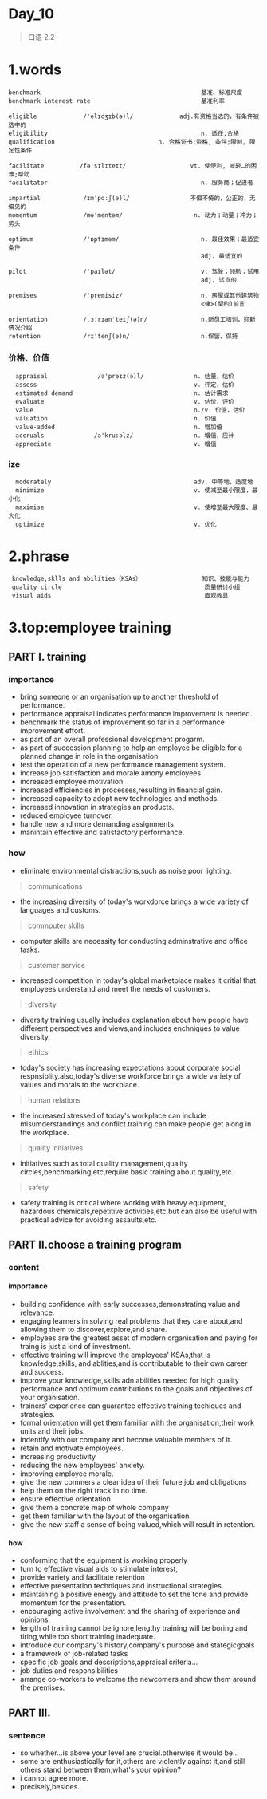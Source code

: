# Day_10
> 口语 2.2

# 1.words
    benchmark                                             基准、标准尺度
    benchmark interest rate                               基准利率

    eligible             /'elɪdʒɪb(ə)l/             adj.有资格当选的，有条件被选中的
    eligibility                                           n. 适任,合格
    qualification                             n. 合格证书;资格, 条件;限制, 限定性条件

    facilitate          /fə'sɪlɪteɪt/                  vt. 使便利, 减轻…的困难;帮助
    facilitator                                           n. 服务商；促进者

    impartial            /ɪm'pɑːʃ(ə)l/                 不偏不倚的，公正的，无偏见的
    momentum             /mə'mentəm/                    n. 动力；动量；冲力；势头

    optimum              /'ɒptɪməm/                       n. 最佳效果；最适宜条件
                                                          adj. 最适宜的

    pilot                /'paɪlət/                        v. 驾驶；领航；试用
                                                          adj. 试点的

    premises             /'premisiz/                      n. 房屋或其他建筑物  
                                                          <律>(契约)前言

    orientation          /ˌɔːrɪən'teɪʃ(ə)n/               n.新员工培训，迎新情况介绍
    retention            /rɪ'tenʃ(ə)n/                    n.保留、保持

### 价格、价值
      appraisal              /ə'preɪz(ə)l/              n. 估量，估价
      assess                                            v. 评定，估价
      estimated demand                                  n. 估计需求
      evaluate                                          v. 估价，评价
      value                                             n./v. 价值，估价
      valuation                                         n. 价值
      value-added                                       n. 增加值
      accruals              /ə'kru:əlz/                 n. 增值，应计
      appreciate                                        v. 增值

### ize
      moderately                                        adv. 中等地，适度地
      minimize                                          v. 使减至最小限度，最小化
      maximise                                          v. 使增至最大限度、最大化
      optimize                                          v. 优化

# 2.phrase
     knowledge,sklls and abilities（KSAs）                 知识、技能与能力
     quality circle                                        质量研讨小组
     visual aids                                           直观教具

# 3.top:employee training
## PART I. training 
### importance
- bring someone or an organisation up to another threshold of performance.
- performance appraisal indicates performance improvement is needed.
- benchmark the status of improvement so far in a performance improvement effort.
- as part of an overall professional development progarm.
- as part of succession planning to help an employee be eligible for a planned change in role in the organisation.
- test the operation of a new performance management system.
- increase job satisfaction and morale amony emoloyees
- increased employee motivation
- increased efficiencies in processes,resulting in financial gain.
- increased capacity to adopt new technologies and methods.
- increased innovation in strategies an products.
- reduced employee turnover.
- handle new and more demanding assignments
- manintain effective and satisfactory performance.

### how
- eliminate environmental distractions,such as noise,poor lighting.
> communications
- the increasing diversity of today's workdorce brings a wide variety of 
languages and customs.
> commputer skills
- computer skills are necessity for conducting adminstrative and office tasks.
> customer service
- increased competition in today's global marketplace makes it critial that
employees understand and meet the needs of customers.
> diversity
- diversity training usually includes explanation about how people have different perspectives and views,and includes enchniques to value 
diversity.
> ethics
- today's society has increasing expectations about corporate social
respnsiblity.also,today's diverse workforce brings a wide variety of values
and morals to the workplace.
> human relations
- the increased stressed of today's workplace can include 
misumderstandings and conflict.training can make people get along in the 
workplace.
> quality initiatives
- initiatives such as total quality management,quality 
circles,benchmarking,etc,require basic training about quality,etc.
> safety
- safety training is critical where working with heavy equipment,
hazardous chemicals,repetitive activities,etc,but can also be useful with 
practical advice for avoiding assaults,etc.

## PART II.choose a training program 
### content
#### importance
- building confidence with early successes,demonstrating value and relevance.
- engaging learners in solving real problems that they care about,and allowing
them to discover,explore,and share.
- employees are the greatest asset of modern organisation and paying for traing
is just a kind of investment.
- effective training will improve the employees' KSAs,that is knowledge,skills,
and ablities,and is contributable to their own career and success.
- improve your knowledge,skills adn abilities needed for high quality 
performance and optimum contributions to the goals and objectives of your 
organisation.
- trainers' experience can guarantee effective training techiques and strategies.
- formal orientation will get them familiar with the organisation,their work units and their jobs.
- indentify with our company and become valuable members of it.
- retain and motivate employees.
- increasing productivity
- reducing the new employees' anxiety.
- improving employee morale.
- give the new commers a clear idea of their future job and obligations
- help them on the right track in no time.
- ensure effective orientation
- give them a concrete map of whole company
- get them familiar with the layout of the organisation.
- give the new staff a sense of being valued,which will result in retention.

#### how
- conforming that the equipment is working properly
- turn to effective visual aids to stimulate interest,
- provide variety and facilitate retention
- effective presentation techniques and instructional strategies
- maintaining a positive energy and attitude to set the tone and provide momentum for the presentation.
- encouraging active involvement and the sharing of experience and opinions.
- length of training cannot be ignore,lengthy training will be boring and tiring,while too short training inadequate.
- introduce our company's history,company's purpose and stategicgoals
- a framework of job-related tasks
- specific job goals and descriptions,appraisal criteria...
- job duties and responsibilities
- arrange co-workers to welcome the newcomers and show them around the premises.

## PART III.
### sentence
- so whether...is above your level are crucial.otherwise it would be...
- some are enthusiastically for it,others are violently against it,and still others stand between them,what's your opinion?
- i cannot agree more.
- precisely,besides.





